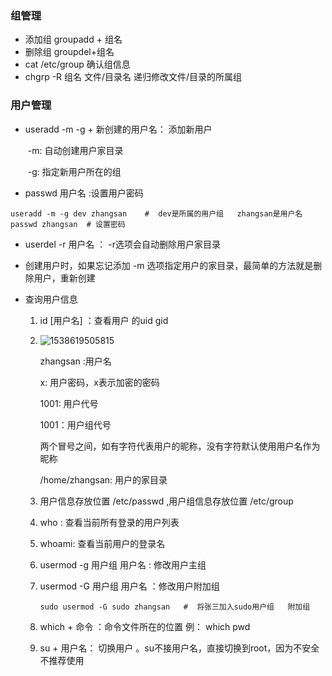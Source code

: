 ### 组管理

* 添加组  groupadd + 组名
* 删除组  groupdel+组名
* cat /etc/group 确认组信息
* chgrp  -R 组名   文件/目录名  递归修改文件/目录的所属组

### 用户管理

* useradd -m -g + 新创建的用户名： 添加新用户 

  ​	-m:  自动创建用户家目录

  ​	-g:   指定新用户所在的组

* passwd 用户名 :设置用户密码

```shell
useradd -m -g dev zhangsan    #  dev是所属的用户组   zhangsan是用户名
passwd zhangsan  # 设置密码
```

* userdel -r 用户名 ： -r选项会自动删除用户家目录

* 创建用户时，如果忘记添加 -m 选项指定用户的家目录，最简单的方法就是删除用户，重新创建

* 查询用户信息

   1. id [用户名]  ：查看用户 的uid gid

   2. ![1538619505815](C:\Users\jyzn_lhz\AppData\Roaming\Typora\typora-user-images\1538619505815.png)

       zhangsan :用户名

      x:  用户密码，x表示加密的密码

      1001: 用户代号

      1001：用户组代号

      两个冒号之间，如有字符代表用户的昵称，没有字符默认使用用户名作为昵称

      /home/zhangsan: 用户的家目录

  3. 用户信息存放位置 /etc/passwd ,用户组信息存放位置 /etc/group
  4. who : 查看当前所有登录的用户列表
  5. whoami: 查看当前用户的登录名

  6. usermod -g 用户组  用户名  : 修改用户主组

  7. usermod -G 用户组 用户名  ：修改用户附加组

     ```
     sudo usermod -G sudo zhangsan   #  将张三加入sudo用户组   附加组
     ```

  8. which + 命令  ：命令文件所在的位置 例： which pwd
  9. su + 用户名： 切换用户 。su不接用户名，直接切换到root，因为不安全不推荐使用   

